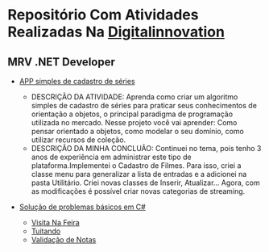 # Repositório Com Atividades Realizadas Na [Digitalinnovation](https://digitalinnovation.one/)

## MRV .NET Developer

- [APP simples de cadastro de séries](https://github.com/JefersonMelo/07-DIO/tree/master/01-MRV/01-Cadastro-Series)
    - DESCRIÇÃO DA ATIVIDADE: 
    Aprenda como criar um algoritmo simples de cadastro de séries para praticar seus conhecimentos de orientação a objetos, o principal paradigma de programação utilizada no mercado. Nesse projeto você vai aprender: Como pensar orientado a objetos, como modelar o seu domínio, como utilizar recursos de coleção.
    - DESCRIÇÃO DA MINHA CONCLUÃO:
    Continuei no tema, pois tenho 3 anos de experiência em administrar este tipo de plataforma.Implementei o Cadastro de Filmes. Para isso, criei a classe menu para generalizar a lista de entradas e a adicionei na pasta Utilitário.
    Criei novas classes de Inserir, Atualizar... Agora, com as modificações é possível criar novas categorias de streaming.

- [Solução de problemas básicos em C#](https://github.com/JefersonMelo/07-DIO/tree/master/01-MRV/02-Solucao_Problemas_Basicos_CSharp)
    - [Visita Na Feira](https://github.com/JefersonMelo/07-DIO/tree/master/01-MRV/02-Solucao_Problemas_Basicos_CSharp/01-Visita_Na_Feira)
    - [Tuitando](https://github.com/JefersonMelo/07-DIO/tree/master/01-MRV/02-Solucao_Problemas_Basicos_CSharp/02-Tuitando)
    - [Validação de Notas](https://github.com/JefersonMelo/07-DIO/tree/master/01-MRV/02-Solucao_Problemas_Basicos_CSharp/03-Validacao_Nota)